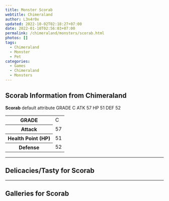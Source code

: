 ```yaml
---
title: Monster Scorab
webtitle: Chimeraland
author: L3n4r0x
updated: 2022-10-02T02:18:27+07:00
date: 2022-01-10T02:56:03+07:00
permalink: /chimeraland/monsters/scorab.html
photos: []
tags:
  - Chimeraland
  - Monster
  - Pet
categories:
  - Games
  - Chimeraland
  - Monsters
---
```


<section id="bootstrap-wrapper"><link rel="stylesheet" href="https://rawcdn.githack.com/dimaslanjaka/Web-Manajemen/bb6505ea081a75a7c845f65fb9d939276931c82f/css/bootstrap-4.5-wrapper.css"/><h2>Scorab Information from Chimeraland</h2><p><b>Scorab</b> default attribute GRADE C ATK 57 HP 51 DEF 52<table><tr><th>GRADE</th><td>C</td></tr><tr><th>Attack</th><td>57</td></tr><tr><th>Health Point (HP)</th><td>51</td></tr><tr><th>Defense</th><td>52</td></tr></table></p><hr/><h2>Delicacies/Tasty for Scorab</h2><hr/><div id="gallery"><h2>Galleries for Scorab</h2><div class="row"></div></div></section>